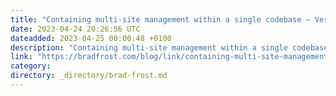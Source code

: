 ```yaml
---
title: "Containing multi-site management within a single codebase – Vercel"
date: 2023-04-24 20:26:56 UTC
dateadded: 2023-04-25 00:00:48 +0100
description: "Containing multi-site management within a single codebase covers how one can apply atomic design principles in a React codebase."
link: "https://bradfrost.com/blog/link/containing-multi-site-management-within-a-single-codebase-vercel/"
category:
directory: _directory/brad-frost.md
---
```


